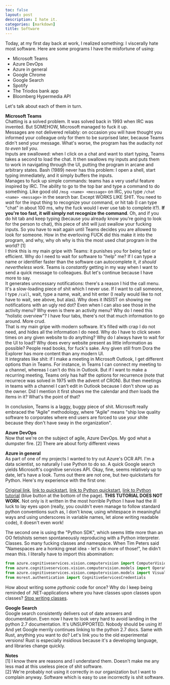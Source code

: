 ```yaml
---
toc: false
layout: post
description: I hate it.
categories: [markdown]
title: Software
---
```


Today, at my first day back at work, I realized something: I viscerally hate most software. Here are some programs I have the misfortune of using:

- Microsoft Teams
- Azure DevOps
- Azure in general
- Google Chrome
- Google Search
- Spotify
- The Triodos bank app
- Bloomberg Hypermedia API

Let's talk about each of them in turn.

**Microsoft Teams**  
Chatting is a solved problem. It was solved back in 1993 when IRC was invented. But SOMEHOW, Microsoft managed to fuck it up.  
Messages are not delivered reliably: on occasion you will have thought you informed your colleague only for them to be surprised later, because Teams didn't send your message. What's worse, the program has the audacity *not to even tell you*.  
Inputs are swallowed: when I click on a chat and want to start typing, Teams takes a second to load the chat. It then swallows my inputs and puts them to work in navigating through the UI, putting the program in arcane and arbitrary states. Bash (1989) never has this problem: I open a shell, start typing immediately, and it simply buffers the inputs.  
Manages to fuck up simple commands: teams has a very useful feature inspired by IRC. The ability to go to the top bar and type a command to do something. Like good old `/msg <name> <message>` on IRC, you type `/chat <name> <message>` in the search bar. Except WORKS LIKE SHIT. You need to *wait* for the input thing to recognize your command, or hit tab (I can type "chat" in about 100 ms, why the fuck would I ever use tab to complete it?). **If you're too fast, it will simply not recognize the command**. Oh, and if you do hit tab and keep typing (because you already know you're going to look for the person to chat), this piece of shit will just swallow your fucking inputs. So you have to wait again until Teams decides you are allowed to look for someone. How in the everloving FUCK did this make it into the program, and why, why oh why is this the most used chat program in the world? [1]  
I think this is my main gripe with Teams: it punishes you for being fast or efficient. Why do I need to wait for software to "help" me? If I can type a name or identifier faster than the software can autocomplete it, *it should nevertheless work*. Teams is *constantly* getting in my way when I want to send a quick message to colleagues. But let's continue because I have more to say.  
It generates unncessary notifications: there's a reason I hid the call menu. It's a slow-loading piece of shit which I never use. If I want to call someone, I type `/call`, wait, type a name, wait, and hit enter (I really would like to not have to wait, see above, but alas). Why does it INSIST on showing me notifications with an ugly red dot? Even when I can also see those in the activity menu? Why even is there an activity menu? Why do I need this "holistic overview"? I have four tabs, there's not that much information to go around. More crud.  
That is my main gripe with modern software. It's filled with crap I do not need, and hides all the information I do need. Why do I have to click seven times on any given website to do anything? Why do I always have to wait for the UI to load? Why does every website present as little information as possible? People read books, for fuck's sake. Any given still from Dora the Explorer has more content than any modern UI.  
It integrates like shit: if I make a meeting in Microsoft Outlook, I get different options than in Teams. For instance, in Teams I can connect my meeting to a channel, whereas I can't do this in Outlook. But if I want to make a recurring meeting, Teams only has half the options for recurrence (note that recurrece was solved in 1975 with the advent of CRON). But then meetings in teams with a channel I can't edit in Outlook because I don't show up as the owner. Did I mention it first shows me the calendar and *then* loads the items in it? What's the point of that?

In conclusion, Teams is a laggy, buggy piece of shit. Microsoft really embraced the "Agile" methodology, where "Agile" means "ship low quality software to corporates where end users are forced to use your shite because they don't have sway in the organization".

**Azure DevOps**  
Now that we're on the subject of agile, Azure DevOps. My god what a dumpster fire. [2] There are about forty different views 

**Azure in general**  
As part of one of my projects I wanted to try out Azure's OCR API. I'm a data scientist, so naturally I use Python to do so. A quick Google search yields Microsoft's cognitive services API. Okay, fine, seems relatively up to date, let's have a look. Turns out there are not one, but *two* quickstarts for Python. Here's my experience with the first one:

[Original link](https://docs.microsoft.com/en-us/azure/cognitive-services/computer-vision/concept-recognizing-text), [link to quickstart](https://docs.microsoft.com/en-us/azure/cognitive-services/computer-vision/quickstarts/csharp-hand-text), [link to Python quickstart](https://docs.microsoft.com/en-us/azure/cognitive-services/computer-vision/quickstarts/python-hand-text), [link to Python tutorial](https://github.com/Microsoft/Cognitive-Vision-Python) (blue button at the bottom of the page). **THIS TUTORIAL DOES NOT WORK**. Not only is it written in the most horrible Python I have had the ill luck to lay eyes upon (really, you couldn't even manage to follow standard python conventions such as, I don't know, using whitespace in meaningful ways and using underscores in variable names, let alone writing readable code), it doesn't even work!

The second one is using the "Python SDK", which seems little more than an OO fetishists semen spontaneously reproducing with a Python interpreter. Classes. So many fucking classes and namespace. When Tim Peters said "Namespaces are a honking great idea - let's do more of those!", he didn't mean this. I literally have to import this abomination:

````python
from azure.cognitiveservices.vision.computervision import ComputerVisionClient
from azure.cognitiveservices.vision.computervision.models import OperationStatusCodes
from azure.cognitiveservices.vision.computervision.models import VisualFeatureTypes
from msrest.authentication import CognitiveServicesCredentials
````

How about writing some *pythonic* code for once? Why do I keep being reminded of .NET-applications where you have classes upon classes upon classes? [Stop writing classes]().

**Google Search**  
Google search consistently delivers out of date answers and documentation. Even now I have to look very hard to avoid landing in the python 2.7 documentation. It's UNSUPPORTED. Nobody should be using it! And yet Google merrily continues linking to the python 2.7 docs. Same with Rust, anything you want to do? Let's link you to the old experimental versions! Rust is especially insidious because it's a developing language, and libraries change quickly.

**Notes**  
[1] I know there are reasons and I understand them. Doesn't make me any less mad at this useless piece of shit software.  
[2] We're probably not using it correctly in our organization but I want to complain anyway. Software which is easy to use incorrectly is shit software.
